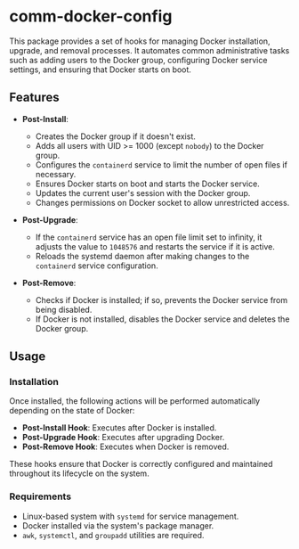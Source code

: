 # comm-docker-config

This package provides a set of hooks for managing Docker installation, upgrade, and removal processes. It automates common administrative tasks such as adding users to the Docker group, configuring Docker service settings, and ensuring that Docker starts on boot.

## Features

- **Post-Install**: 
  - Creates the Docker group if it doesn't exist.
  - Adds all users with UID >= 1000 (except `nobody`) to the Docker group.
  - Configures the `containerd` service to limit the number of open files if necessary.
  - Ensures Docker starts on boot and starts the Docker service.
  - Updates the current user's session with the Docker group.
  - Changes permissions on Docker socket to allow unrestricted access.

- **Post-Upgrade**:
  - If the `containerd` service has an open file limit set to infinity, it adjusts the value to `1048576` and restarts the service if it is active.
  - Reloads the systemd daemon after making changes to the `containerd` service configuration.

- **Post-Remove**:
  - Checks if Docker is installed; if so, prevents the Docker service from being disabled.
  - If Docker is not installed, disables the Docker service and deletes the Docker group.

## Usage

### Installation
Once installed, the following actions will be performed automatically depending on the state of Docker:

- **Post-Install Hook**: Executes after Docker is installed.
- **Post-Upgrade Hook**: Executes after upgrading Docker.
- **Post-Remove Hook**: Executes when Docker is removed.

These hooks ensure that Docker is correctly configured and maintained throughout its lifecycle on the system.

### Requirements

- Linux-based system with `systemd` for service management.
- Docker installed via the system's package manager.
- `awk`, `systemctl`, and `groupadd` utilities are required.

